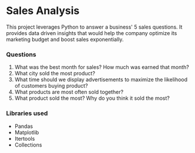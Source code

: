 # Sales Analysis
This project leverages Python to answer a business' 5 sales questions. It provides data driven insights that would help the company optimize its marketing budget and boost sales exponentially.

### Questions
1. What was the best month for sales? How much was earned that month?
2. What city sold the most product?
3. What time should we display advertisements to maximize the likelihood of customers buying product?
4. What products are most often sold together?
5. What product sold the most? Why do you think it sold the most?

### Libraries used
- Pandas
- Matplotlib
- Itertools
- Collections
